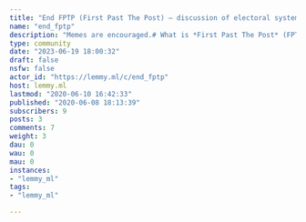 ```yaml
---
title: "End FPTP (First Past The Post) — discussion of electoral systems that are not FPTP" 
name: "end_fptp"
description: "Memes are encouraged.# What is *First Past The Post* (FPTP)?FPTP is a voting system where each voters submits their vote for one candidate, and the candidate with the most votes wins.# Why is FPTP bad?- Because FPTP hurts candidates who have similar positions, it leads to a [two-party system](https://en.wikipedia.org/wiki/First-past-the-post_voting#Effect_on_political_parties).- FPTP creates [wasted votes](https://en.wikipedia.org/wiki/First-past-the-post_voting#Wasted_votes) and excess votes.- FPTP strongly encourages [tactical voting](https://en.wikipedia.org/wiki/First-past-the-post_voting#Tactical_voting).- FPTP allows for [gerrymandering](https://en.wikipedia.org/wiki/First-past-the-post_voting#Gerrymandering)# What are some good alternatives?- [Cardinal Voting Systems](https://en.wikipedia.org/wiki/Cardinal_voting)  - [Approval Voting](https://en.wikipedia.org/wiki/Approval_voting)  - [STAR Voting](https://en.wikipedia.org/wiki/STAR_voting)  - [Score/Range Voting](https://en.wikipedia.org/wiki/Score_voting)  - [CAV](https://en.wikipedia.org/wiki/Combined_approval_voting)- [Ranked Voting Systems](https://en.wikipedia.org/wiki/Ranked_voting)  - [Schulze Method](https://en.wikipedia.org/wiki/Schulze_method)  - [IRV](https://en.wikipedia.org/wiki/Instant-runoff_voting)  - [Borda Count](https://en.wikipedia.org/wiki/Borda_count)  - [STV](https://en.wikipedia.org/wiki/Single_transferable_vote) (Multi-winner)- [Proportional Representation Systems](https://en.wikipedia.org/wiki/Mixed_electoral_system) (For multi-winner elections)- [Mixed Electoral Systems](https://en.wikipedia.org/wiki/Mixed_electoral_system) (For multi-winner elections)# Further Reading[Add further reading]# More Links- [The Center for Election Science](https://www.electionscience.org/)- [The Equal Vote Coalition](https://www.equal.vote/)- [The Center For Range Voting](https://rangevoting.org/)- [FairVote](https://www.fairvote.org/)"
type: community
date: "2023-06-19 18:00:32"
draft: false
nsfw: false
actor_id: "https://lemmy.ml/c/end_fptp"
host: lemmy.ml
lastmod: "2020-06-10 16:42:33"
published: "2020-06-08 18:13:39"
subscribers: 9
posts: 3
comments: 7
weight: 3
dau: 0
wau: 0
mau: 0
instances:
- "lemmy_ml"
tags: 
- "lemmy_ml"

---
```

